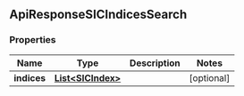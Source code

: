 
## ApiResponseSICIndicesSearch

### Properties
Name | Type | Description | Notes
------------ | ------------- | ------------- | -------------
**indices** | [**List&lt;SICIndex&gt;**](SICIndex.md) |  |  [optional]



